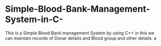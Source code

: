 # Simple-Blood-Bank-Management-System-in-C-
This is a Simple Blood Bank management System by using C++ in this we can maintain records of Donar details and Blood group and other details. a
